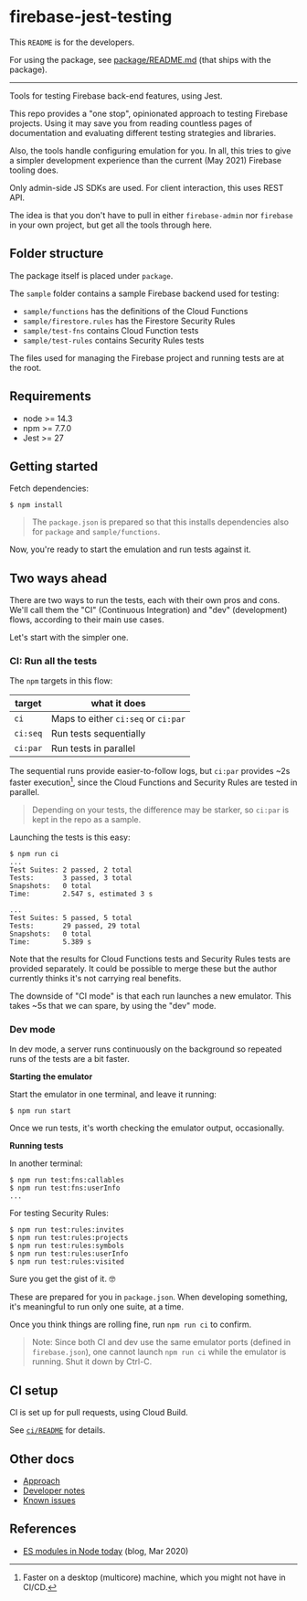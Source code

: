 # firebase-jest-testing

This `README` is for the developers. 

For using the package, see [package/README.md](package/README.md) (that ships with the package).

---

Tools for testing Firebase back-end features, using Jest.

This repo provides a "one stop", opinionated approach to testing Firebase projects. Using it may save you from reading countless pages of documentation and evaluating different testing strategies and libraries.

Also, the tools handle configuring emulation for you. In all, this tries to give a simpler development experience than the current (May 2021) Firebase tooling does.

Only admin-side JS SDKs are used. For client interaction, this uses REST API.

The idea is that you don't have to pull in either `firebase-admin` nor `firebase` in your own project, but get all the tools through here.


## Folder structure

The package itself is placed under `package`.

The `sample` folder contains a sample Firebase backend used for testing:

- `sample/functions` has the definitions of the Cloud Functions
- `sample/firestore.rules` has the Firestore Security Rules
- `sample/test-fns` contains Cloud Function tests
- `sample/test-rules` contains Security Rules tests

The files used for managing the Firebase project and running tests are at the root.

## Requirements

- node >= 14.3
- npm >= 7.7.0
- Jest >= 27

<!--
Developed with:
- macOS 11.4
- node 16.2
- npm 7.19
-->

## Getting started

Fetch dependencies:

```
$ npm install
```

>The `package.json` is prepared so that this installs dependencies also for `package` and `sample/functions`. 

Now, you're ready to start the emulation and run tests against it.


## Two ways ahead

There are two ways to run the tests, each with their own pros and cons. We'll call them the "CI" (Continuous Integration) and "dev" (development) flows, according to their main use cases.

Let's start with the simpler one.


### CI: Run all the tests

The `npm` targets in this flow:

|target|what it does|
|---|---|
|`ci`|Maps to either `ci:seq` or `ci:par`|
|`ci:seq`|Run tests sequentially|
|`ci:par`|Run tests in parallel|

The sequential runs provide easier-to-follow logs, but `ci:par` provides ~2s faster execution[^1-faster], since the Cloud Functions and Security Rules are tested in parallel. 

>Depending on your tests, the difference may be starker, so `ci:par` is kept in the repo as a sample.

[^1-faster]: Faster on a desktop (multicore) machine, which you might not have in CI/CD.


Launching the tests is this easy:

```
$ npm run ci
...
Test Suites: 2 passed, 2 total
Tests:       3 passed, 3 total
Snapshots:   0 total
Time:        2.547 s, estimated 3 s

...
Test Suites: 5 passed, 5 total
Tests:       29 passed, 29 total
Snapshots:   0 total
Time:        5.389 s
```

Note that the results for Cloud Functions tests and Security Rules tests are provided separately. It could be possible to merge these but the author currently thinks it's not carrying real benefits.

The downside of "CI mode" is that each run launches a new emulator. This takes ~5s that we can spare, by using the "dev" mode.


### Dev mode

In dev mode, a server runs continuously on the background so repeated runs of the tests are a bit faster.

**Starting the emulator**

Start the emulator in one terminal, and leave it running:

```
$ npm run start
```

Once we run tests, it's worth checking the emulator output, occasionally.

**Running tests**

In another terminal:

```
$ npm run test:fns:callables
$ npm run test:fns:userInfo
...
```

For testing Security Rules:

```
$ npm run test:rules:invites
$ npm run test:rules:projects
$ npm run test:rules:symbols
$ npm run test:rules:userInfo
$ npm run test:rules:visited
```

Sure you get the gist of it. 🤓

These are prepared for you in `package.json`. When developing something, it's meaningful to run only one suite, at a time.

Once you think things are rolling fine, run `npm run ci` to confirm.

>Note: Since both CI and dev use the same emulator ports (defined in `firebase.json`), one cannot launch `npm run ci` while the emulator is running. Shut it down by Ctrl-C.


## CI setup

CI is set up for pull requests, using Cloud Build.

See [`ci/README`](ci/README.md) for details.


## Other docs

- [Approach](APPROACH.md)
- [Developer notes](DEVS.md)
- [Known issues](KNOWN.md)

## References

- [ES modules in Node today](https://blog.logrocket.com/es-modules-in-node-today/) (blog, Mar 2020)
